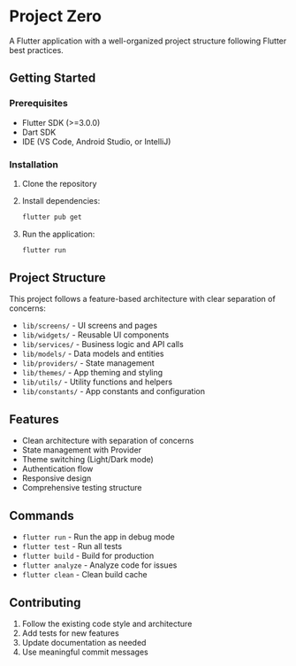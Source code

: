 # Project Zero

A Flutter application with a well-organized project structure following Flutter best practices.

## Getting Started

### Prerequisites

- Flutter SDK (>=3.0.0)
- Dart SDK
- IDE (VS Code, Android Studio, or IntelliJ)

### Installation

1. Clone the repository
2. Install dependencies:
   ```bash
   flutter pub get
   ```

3. Run the application:
   ```bash
   flutter run
   ```

## Project Structure

This project follows a feature-based architecture with clear separation of concerns:

- `lib/screens/` - UI screens and pages
- `lib/widgets/` - Reusable UI components
- `lib/services/` - Business logic and API calls
- `lib/models/` - Data models and entities
- `lib/providers/` - State management
- `lib/themes/` - App theming and styling
- `lib/utils/` - Utility functions and helpers
- `lib/constants/` - App constants and configuration

## Features

- Clean architecture with separation of concerns
- State management with Provider
- Theme switching (Light/Dark mode)
- Authentication flow
- Responsive design
- Comprehensive testing structure

## Commands

- `flutter run` - Run the app in debug mode
- `flutter test` - Run all tests
- `flutter build` - Build for production
- `flutter analyze` - Analyze code for issues
- `flutter clean` - Clean build cache

## Contributing

1. Follow the existing code style and architecture
2. Add tests for new features
3. Update documentation as needed
4. Use meaningful commit messages